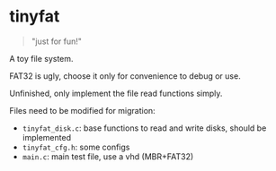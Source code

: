 # tinyfat

> "just for fun!"

A toy file system.

FAT32 is ugly, choose it only for convenience to debug or use.

Unfinished, only implement the file read functions simply.

Files need to be modified for migration:

- `tinyfat_disk.c`: base functions to read and write disks, should be implemented
- `tinyfat_cfg.h`: some configs
- `main.c`: main test file, use a vhd (MBR+FAT32)